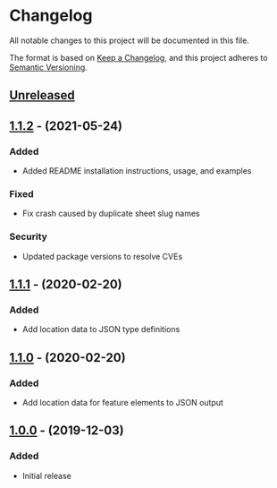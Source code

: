 # Changelog
All notable changes to this project will be documented in this file.

The format is based on [Keep a Changelog](https://keepachangelog.com/en/1.0.0/),
and this project adheres to [Semantic Versioning](https://semver.org/spec/v2.0.0.html).

## [Unreleased]

## [1.1.2] - (2021-05-24)
### Added
 - Added README installation instructions, usage, and examples

### Fixed
 - Fix crash caused by duplicate sheet slug names

### Security
 - Updated package versions to resolve CVEs

## [1.1.1] - (2020-02-20)
### Added
 - Add location data to JSON type definitions

## [1.1.0] - (2020-02-20)
### Added
 - Add location data for feature elements to JSON output

## [1.0.0] - (2019-12-03)
### Added
 - Initial release

[Unreleased]: https://github.com/saasquatch/picklesdoc/compare/v1.1.2...HEAD
[1.1.2]: https://github.com/saasquatch/picklesdoc/compare/v1.1.1...v1.1.2
[1.1.1]: https://github.com/saasquatch/picklesdoc/compare/v1.1.0...v1.1.1
[1.1.0]: https://github.com/saasquatch/picklesdoc/compare/v1.0.0...v1.1.0
[1.0.0]: https://github.com/saasquatch/picklesdoc/releases/tag/v1.0.0
